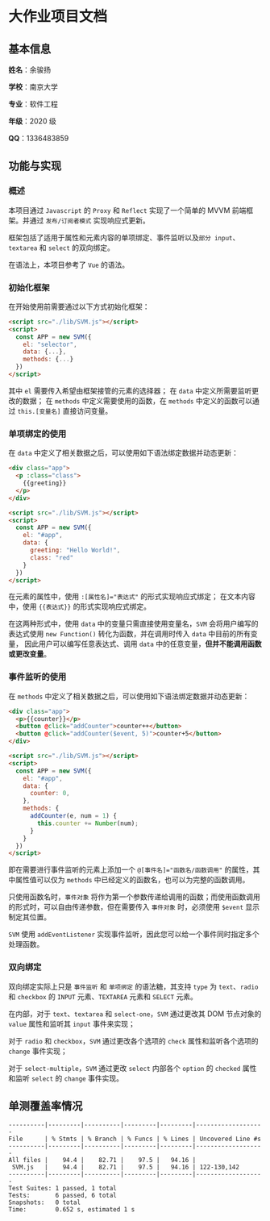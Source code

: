 # 大作业项目文档

## 基本信息
**姓名**：余骏扬

**学校**：南京大学

**专业**：软件工程

**年级**：2020 级

**QQ**：1336483859

## 功能与实现

### 概述
本项目通过 `Javascript` 的 `Proxy` 和 `Reflect` 实现了一个简单的 MVVM 前端框架。并通过 `发布/订阅者模式` 实现响应式更新。

框架包括了适用于属性和元素内容的单项绑定、事件监听以及`部分 input`、`textarea` 和 `select` 的双向绑定。

在语法上，本项目参考了 `Vue` 的语法。

### 初始化框架
在开始使用前需要通过以下方式初始化框架：
```html
<script src="./lib/SVM.js"></script>
<script>
  const APP = new SVM({
    el: "selector",
    data: {...},
    methods: {...}
  })
</script>
```
其中 `el` 需要传入希望由框架接管的元素的选择器；
在 `data` 中定义所需要监听更改的数据；
在 `methods` 中定义需要使用的函数，在 `methods` 中定义的函数可以通过 `this.[变量名]` 直接访问变量。

### 单项绑定的使用
在 `data` 中定义了相关数据之后，可以使用如下语法绑定数据并动态更新：
```html
<div class="app">
  <p :class="class">
    {{greeting}}
  </p>
</div>

<script src="./lib/SVM.js"></script>
<script>
  const APP = new SVM({
    el: "#app",
    data: {
      greeting: "Hello World!",
      class: "red"
    }
  })
</script>
```
在元素的属性中，使用 `:[属性名]="表达式"` 的形式实现响应式绑定；
在文本内容中，使用 `{{表达式}}` 的形式实现响应式绑定。

在这两种形式中，使用 `data` 中的变量只需直接使用变量名，`SVM` 会将用户编写的表达式使用 `new Function()` 转化为函数，并在调用时传入 `data` 中目前的所有变量，
因此用户可以编写任意表达式、调用 `data` 中的任意变量，**但并不能调用函数或更改变量**。

### 事件监听的使用
在 `methods` 中定义了相关数据之后，可以使用如下语法绑定数据并动态更新：
```html
<div class="app">
  <p>{{counter}}</p>
  <button @click="addCounter">counter++</button>
  <button @click="addCounter($event, 5)">counter+5</button>
</div>

<script src="./lib/SVM.js"></script>
<script>
  const APP = new SVM({
    el: "#app",
    data: {
      counter: 0,
    },
    methods: {
      addCounter(e, num = 1) {
        this.counter += Number(num);
      }
    }
  })
</script>
```
即在需要进行事件监听的元素上添加一个 `@[事件名]="函数名/函数调用"` 的属性，其中属性值可以仅为 `methods` 中已经定义的函数名，也可以为完整的函数调用。

只使用函数名时，`事件对象` 将作为第一个参数传递给调用的函数；而使用函数调用的形式时，可以自由传递参数，但在需要传入 `事件对象` 时，必须使用 `$event` 显示制定其位置。

`SVM` 使用 `addEventListener` 实现事件监听，因此您可以给一个事件同时指定多个处理函数。

### 双向绑定
双向绑定实际上只是 `事件监听` 和 `单项绑定` 的语法糖，其支持 `type` 为 `text`、`radio` 和 `checkbox` 的 `INPUT` 元素、`TEXTAREA` 元素和 `SELECT` 元素。

在内部，对于 `text`、`textarea` 和 `select-one`，`SVM` 通过更改其 DOM 节点对象的 `value` 属性和监听其 `input` 事件来实现；

对于 `radio` 和 `checkbox`，`SVM` 通过更改各个选项的 `check` 属性和监听各个选项的 `change` 事件实现；

对于 `select-multiple`，`SVM` 通过更改 `select` 内部各个 `option` 的 `checked` 属性和监听 `select` 的 `change` 事件实现。

## 单测覆盖率情况
```
----------|---------|----------|---------|---------|-------------------
File      | % Stmts | % Branch | % Funcs | % Lines | Uncovered Line #s 
----------|---------|----------|---------|---------|-------------------
All files |    94.4 |    82.71 |    97.5 |   94.16 |                   
 SVM.js   |    94.4 |    82.71 |    97.5 |   94.16 | 122-130,142       
----------|---------|----------|---------|---------|-------------------
Test Suites: 1 passed, 1 total
Tests:       6 passed, 6 total
Snapshots:   0 total
Time:        0.652 s, estimated 1 s
```